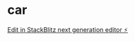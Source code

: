 # car

[Edit in StackBlitz next generation editor ⚡️](https://stackblitz.com/~/github.com/030Chris/car)